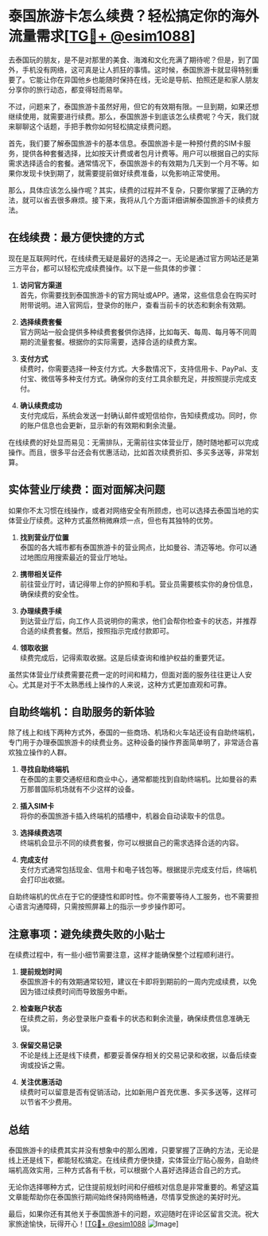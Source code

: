 # 泰国旅游卡怎么续费？轻松搞定你的海外流量需求[[TG💪+ @esim1088](https://t.me/s/esim1088)]

去泰国玩的朋友，是不是对那里的美食、海滩和文化充满了期待呢？但是，到了国外，手机没有网络，这可真是让人抓狂的事情。这时候，泰国旅游卡就显得特别重要了。它能让你在异国他乡也能随时保持在线，无论是导航、拍照还是和家人朋友分享你的旅行动态，都变得轻而易举。

不过，问题来了，泰国旅游卡虽然好用，但它的有效期有限。一旦到期，如果还想继续使用，就需要进行续费。那么，泰国旅游卡到底该怎么续费呢？今天，我们就来聊聊这个话题，手把手教你如何轻松搞定续费问题。

首先，我们要了解泰国旅游卡的基本信息。泰国旅游卡是一种预付费的SIM卡服务，提供各种套餐选择，比如按天计费或者包月计费等。用户可以根据自己的实际需求选择适合的套餐。通常情况下，泰国旅游卡的有效期为几天到一个月不等。如果你发现卡快到期了，就需要提前做好续费准备，以免影响正常使用。

那么，具体应该怎么操作呢？其实，续费的过程并不复杂，只要你掌握了正确的方法，就可以省去很多麻烦。接下来，我将从几个方面详细讲解泰国旅游卡的续费方法。

## 在线续费：最方便快捷的方式

现在是互联网时代，在线续费无疑是最好的选择之一。无论是通过官方网站还是第三方平台，都可以轻松完成续费操作。以下是一些具体的步骤：

1. **访问官方渠道**  
   首先，你需要找到泰国旅游卡的官方网址或APP。通常，这些信息会在购买时附带说明。进入官网后，登录你的账户，查看当前卡的状态和剩余有效期。

2. **选择续费套餐**  
   官方网站一般会提供多种续费套餐供你选择，比如每天、每周、每月等不同周期的流量套餐。根据你的实际需要，选择合适的续费方案。

3. **支付方式**  
   续费时，你需要选择一种支付方式。大多数情况下，支持信用卡、PayPal、支付宝、微信等多种支付方式。确保你的支付工具余额充足，并按照提示完成支付。

4. **确认续费成功**  
   支付完成后，系统会发送一封确认邮件或短信给你，告知续费成功。同时，你的账户信息也会更新，显示新的有效期和剩余流量。

在线续费的好处显而易见：无需排队，无需前往实体营业厅，随时随地都可以完成操作。而且，很多平台还会有优惠活动，比如首次续费折扣、多买多送等，非常划算。

## 实体营业厅续费：面对面解决问题

如果你不太习惯在线操作，或者对网络安全有所顾虑，也可以选择去泰国当地的实体营业厅续费。这种方式虽然稍微麻烦一点，但也有其独特的优势。

1. **找到营业厅位置**  
   泰国的各大城市都有泰国旅游卡的营业网点，比如曼谷、清迈等地。你可以通过地图应用搜索最近的营业厅地址。

2. **携带相关证件**  
   前往营业厅时，请记得带上你的护照和手机。营业员需要核实你的身份信息，确保续费的安全性。

3. **办理续费手续**  
   到达营业厅后，向工作人员说明你的需求，他们会帮你检查卡的状态，并推荐合适的续费套餐。然后，按照指示完成付款即可。

4. **领取收据**  
   续费完成后，记得索取收据。这是后续查询和维护权益的重要凭证。

虽然实体营业厅续费需要花费一定的时间和精力，但面对面的服务往往更让人安心。尤其是对于不太熟悉线上操作的人来说，这种方式更加直观和可靠。

## 自助终端机：自助服务的新体验

除了线上和线下两种方式外，泰国的一些商场、机场和火车站还设有自助终端机，专门用于办理泰国旅游卡的续费业务。这种设备的操作界面简单明了，非常适合喜欢独立操作的人群。

1. **寻找自助终端机**  
   在泰国的主要交通枢纽和商业中心，通常都能找到自助终端机。比如曼谷的素万那普国际机场就有不少这样的设备。

2. **插入SIM卡**  
   将你的泰国旅游卡插入终端机的插槽中，机器会自动读取卡的信息。

3. **选择续费选项**  
   终端机会显示不同的续费套餐，你可以根据自己的需求选择合适的内容。

4. **完成支付**  
   支付方式通常包括现金、信用卡和电子钱包等。根据提示完成支付后，终端机会打印出收据。

自助终端机的优点在于它的便捷性和即时性。你不需要等待人工服务，也不需要担心语言沟通障碍，只需按照屏幕上的指示一步步操作即可。

## 注意事项：避免续费失败的小贴士

在续费过程中，有一些小细节需要注意，这样才能确保整个过程顺利进行。

1. **提前规划时间**  
   泰国旅游卡的有效期通常较短，建议在卡即将到期前的一周内完成续费，以免因为错过续费时间而导致服务中断。

2. **检查账户状态**  
   在续费之前，务必登录账户查看卡的状态和剩余流量，确保续费信息准确无误。

3. **保留交易记录**  
   不论是线上还是线下续费，都要妥善保存相关的交易记录和收据，以备后续查询或投诉之需。

4. **关注优惠活动**  
   续费时可以留意是否有促销活动，比如新用户首充优惠、多买多送等，这样可以节省不少费用。

## 总结

泰国旅游卡的续费其实并没有想象中的那么困难，只要掌握了正确的方法，无论是线上还是线下，都能轻松搞定。在线续费方便快捷，实体营业厅贴心服务，自助终端机高效实用，三种方式各有千秋，可以根据个人喜好选择适合自己的方式。

无论你选择哪种方式，记住提前规划时间和仔细核对信息是非常重要的。希望这篇文章能帮助你在泰国旅行期间始终保持网络畅通，尽情享受旅途的美好时光。

最后，如果你还有其他关于泰国旅游卡的问题，欢迎随时在评论区留言交流。祝大家旅途愉快，玩得开心！[[TG💪+ @esim1088](https://t.me/s/esim1088) ![Image](https://i.postimg.cc/4NQfJmqS/Snipaste-2025-05-13-00-14-12.png)]